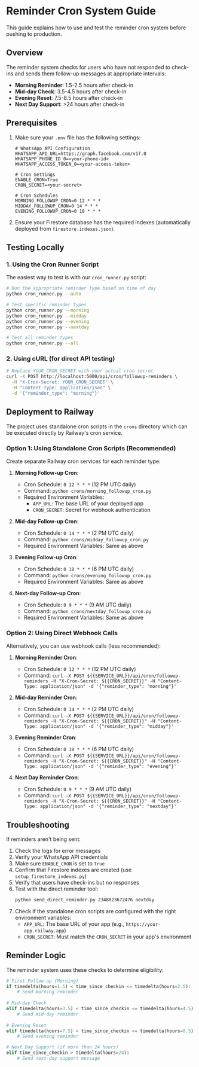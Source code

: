# Reminder Cron System Guide

This guide explains how to use and test the reminder cron system before pushing to production.

## Overview

The reminder system checks for users who have not responded to check-ins and sends them follow-up messages at appropriate intervals:

- **Morning Reminder**: 1.5-2.5 hours after check-in
- **Mid-day Check**: 3.5-4.5 hours after check-in
- **Evening Reset**: 7.5-8.5 hours after check-in
- **Next Day Support**: >24 hours after check-in

## Prerequisites

1. Make sure your `.env` file has the following settings:
   ```
   # WhatsApp API Configuration
   WHATSAPP_API_URL=https://graph.facebook.com/v17.0
   WHATSAPP_PHONE_ID_0=<your-phone-id>
   WHATSAPP_ACCESS_TOKEN_0=<your-access-token>
   
   # Cron Settings
   ENABLE_CRON=True
   CRON_SECRET=<your-secret>
   
   # Cron Schedules
   MORNING_FOLLOWUP_CRON=0 12 * * *
   MIDDAY_FOLLOWUP_CRON=0 14 * * *
   EVENING_FOLLOWUP_CRON=0 18 * * *
   ```

2. Ensure your Firestore database has the required indexes (automatically deployed from `firestore.indexes.json`).

## Testing Locally

### 1. Using the Cron Runner Script

The easiest way to test is with our `cron_runner.py` script:

```bash
# Run the appropriate reminder type based on time of day
python cron_runner.py --auto

# Test specific reminder types
python cron_runner.py --morning
python cron_runner.py --midday
python cron_runner.py --evening
python cron_runner.py --nextday

# Test all reminder types
python cron_runner.py --all
```

### 2. Using cURL (for direct API testing)

```bash
# Replace YOUR_CRON_SECRET with your actual cron secret
curl -X POST http://localhost:5000/api/cron/followup-reminders \
  -H "X-Cron-Secret: YOUR_CRON_SECRET" \
  -H "Content-Type: application/json" \
  -d '{"reminder_type": "morning"}'
```

## Deployment to Railway

The project uses standalone cron scripts in the `crons` directory which can be executed directly by Railway's cron service.

### Option 1: Using Standalone Cron Scripts (Recommended)

Create separate Railway cron services for each reminder type:

1. **Morning Follow-up Cron**:
   - Cron Schedule: `0 12 * * *` (12 PM UTC daily)
   - Command: `python crons/morning_followup_cron.py`
   - Required Environment Variables:
     - `APP_URL`: The base URL of your deployed app
     - `CRON_SECRET`: Secret for webhook authentication

2. **Mid-day Follow-up Cron**:
   - Cron Schedule: `0 14 * * *` (2 PM UTC daily)
   - Command: `python crons/midday_followup_cron.py`
   - Required Environment Variables: Same as above

3. **Evening Follow-up Cron**:
   - Cron Schedule: `0 18 * * *` (6 PM UTC daily)
   - Command: `python crons/evening_followup_cron.py`
   - Required Environment Variables: Same as above

4. **Next-day Follow-up Cron**:
   - Cron Schedule: `0 9 * * *` (9 AM UTC daily)
   - Command: `python crons/nextday_followup_cron.py`
   - Required Environment Variables: Same as above

### Option 2: Using Direct Webhook Calls

Alternatively, you can use webhook calls (less recommended):

1. **Morning Reminder Cron**:
   - Cron Schedule: `0 12 * * *` (12 PM UTC daily)
   - Command: `curl -X POST ${{SERVICE_URL}}/api/cron/followup-reminders -H "X-Cron-Secret: ${{CRON_SECRET}}" -H "Content-Type: application/json" -d '{"reminder_type": "morning"}'`

2. **Mid-day Reminder Cron**:
   - Cron Schedule: `0 14 * * *` (2 PM UTC daily)
   - Command: `curl -X POST ${{SERVICE_URL}}/api/cron/followup-reminders -H "X-Cron-Secret: ${{CRON_SECRET}}" -H "Content-Type: application/json" -d '{"reminder_type": "midday"}'`

3. **Evening Reminder Cron**:
   - Cron Schedule: `0 18 * * *` (6 PM UTC daily)
   - Command: `curl -X POST ${{SERVICE_URL}}/api/cron/followup-reminders -H "X-Cron-Secret: ${{CRON_SECRET}}" -H "Content-Type: application/json" -d '{"reminder_type": "evening"}'`

4. **Next Day Reminder Cron**:
   - Cron Schedule: `0 9 * * *` (9 AM UTC daily)
   - Command: `curl -X POST ${{SERVICE_URL}}/api/cron/followup-reminders -H "X-Cron-Secret: ${{CRON_SECRET}}" -H "Content-Type: application/json" -d '{"reminder_type": "nextday"}'`

## Troubleshooting

If reminders aren't being sent:

1. Check the logs for error messages
2. Verify your WhatsApp API credentials
3. Make sure `ENABLE_CRON` is set to `True`
4. Confirm that Firestore indexes are created (use `setup_firestore_indexes.py`)
5. Verify that users have check-ins but no responses
6. Test with the direct reminder tool:
   ```bash
   python send_direct_reminder.py 2348023672476 nextday
   ```
7. Check if the standalone cron scripts are configured with the right environment variables:
   - `APP_URL`: The base URL of your app (e.g., `https://your-app.railway.app`)
   - `CRON_SECRET`: Must match the `CRON_SECRET` in your app's environment

## Reminder Logic

The reminder system uses these checks to determine eligibility:

```python
# First Follow-up (Morning)
if timedelta(hours=1.5) < time_since_checkin <= timedelta(hours=2.5):
    # Send morning reminder
    
# Mid-day Check
elif timedelta(hours=3.5) < time_since_checkin <= timedelta(hours=4.5):
    # Send mid-day reminder
    
# Evening Reset
elif timedelta(hours=7.5) < time_since_checkin <= timedelta(hours=8.5):
    # Send evening reminder

# Next Day Support (if more than 24 hours)
elif time_since_checkin > timedelta(hours=24):
    # Send next-day support message
``` 